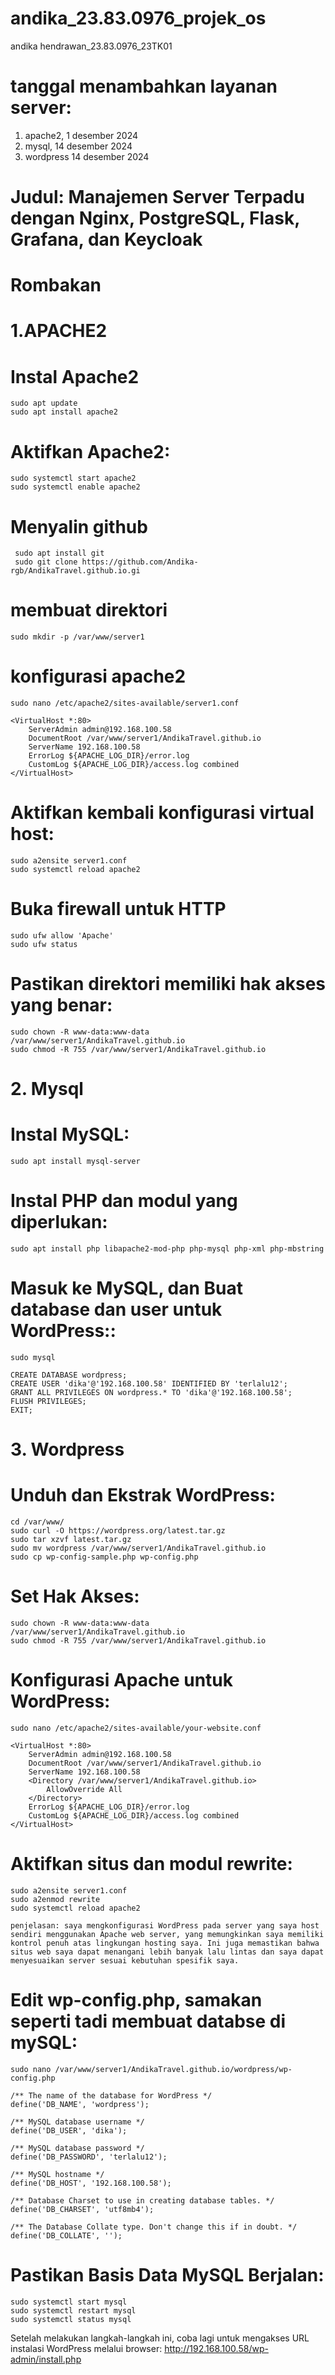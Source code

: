 # andika_23.83.0976_projek_os
andika hendrawan_23.83.0976_23TK01
# tanggal menambahkan layanan server:
1. apache2, 1 desember 2024
2. mysql, 14 desember 2024
3. wordpress 14 desember 2024

# Judul: Manajemen Server Terpadu dengan Nginx, PostgreSQL, Flask, Grafana, dan Keycloak

# Rombakan
# 1.APACHE2
# Instal Apache2
    sudo apt update
    sudo apt install apache2
# Aktifkan Apache2:
    sudo systemctl start apache2
    sudo systemctl enable apache2
# Menyalin github
     sudo apt install git
     sudo git clone https://github.com/Andika-rgb/AndikaTravel.github.io.gi
# membuat direktori 
    sudo mkdir -p /var/www/server1
# konfigurasi apache2
    sudo nano /etc/apache2/sites-available/server1.conf

    <VirtualHost *:80>
        ServerAdmin admin@192.168.100.58
        DocumentRoot /var/www/server1/AndikaTravel.github.io
        ServerName 192.168.100.58
        ErrorLog ${APACHE_LOG_DIR}/error.log
        CustomLog ${APACHE_LOG_DIR}/access.log combined
    </VirtualHost>
# Aktifkan kembali konfigurasi virtual host:
    sudo a2ensite server1.conf
    sudo systemctl reload apache2
# Buka firewall untuk HTTP
    sudo ufw allow 'Apache'
    sudo ufw status
# Pastikan direktori memiliki hak akses yang benar:
    sudo chown -R www-data:www-data /var/www/server1/AndikaTravel.github.io
    sudo chmod -R 755 /var/www/server1/AndikaTravel.github.io

# 2. Mysql

# Instal MySQL:
    sudo apt install mysql-server
# Instal PHP dan modul yang diperlukan:
    sudo apt install php libapache2-mod-php php-mysql php-xml php-mbstring
# Masuk ke MySQL, dan Buat database dan user untuk WordPress::
    sudo mysql

    CREATE DATABASE wordpress;
    CREATE USER 'dika'@'192.168.100.58' IDENTIFIED BY 'terlalu12';
    GRANT ALL PRIVILEGES ON wordpress.* TO 'dika'@'192.168.100.58';
    FLUSH PRIVILEGES;
    EXIT;
    
# 3. Wordpress

# Unduh dan Ekstrak WordPress:
    cd /var/www/
    sudo curl -O https://wordpress.org/latest.tar.gz
    sudo tar xzvf latest.tar.gz
    sudo mv wordpress /var/www/server1/AndikaTravel.github.io
    sudo cp wp-config-sample.php wp-config.php
# Set Hak Akses:
    sudo chown -R www-data:www-data /var/www/server1/AndikaTravel.github.io
    sudo chmod -R 755 /var/www/server1/AndikaTravel.github.io
    
# Konfigurasi Apache untuk WordPress:
    sudo nano /etc/apache2/sites-available/your-website.conf

    <VirtualHost *:80>
        ServerAdmin admin@192.168.100.58
        DocumentRoot /var/www/server1/AndikaTravel.github.io
        ServerName 192.168.100.58
        <Directory /var/www/server1/AndikaTravel.github.io>
            AllowOverride All
        </Directory>
        ErrorLog ${APACHE_LOG_DIR}/error.log
        CustomLog ${APACHE_LOG_DIR}/access.log combined
    </VirtualHost>
# Aktifkan situs dan modul rewrite:
    sudo a2ensite server1.conf
    sudo a2enmod rewrite
    sudo systemctl reload apache2
    
    penjelasan: saya mengkonfigurasi WordPress pada server yang saya host sendiri menggunakan Apache web server, yang memungkinkan saya memiliki kontrol penuh atas lingkungan hosting saya. Ini juga memastikan bahwa situs web saya dapat menangani lebih banyak lalu lintas dan saya dapat menyesuaikan server sesuai kebutuhan spesifik saya.

# Edit wp-config.php, samakan seperti tadi membuat databse di mySQL:
    sudo nano /var/www/server1/AndikaTravel.github.io/wordpress/wp-config.php

    /** The name of the database for WordPress */
    define('DB_NAME', 'wordpress');
    
    /** MySQL database username */
    define('DB_USER', 'dika');
    
    /** MySQL database password */
    define('DB_PASSWORD', 'terlalu12');
    
    /** MySQL hostname */
    define('DB_HOST', '192.168.100.58');
    
    /** Database Charset to use in creating database tables. */
    define('DB_CHARSET', 'utf8mb4');
    
    /** The Database Collate type. Don't change this if in doubt. */
    define('DB_COLLATE', '');

# Pastikan Basis Data MySQL Berjalan:
    sudo systemctl start mysql
    sudo systemctl restart mysql
    sudo systemctl status mysql
Setelah melakukan langkah-langkah ini, coba lagi untuk mengakses URL instalasi WordPress melalui browser:
http://192.168.100.58/wp-admin/install.php
